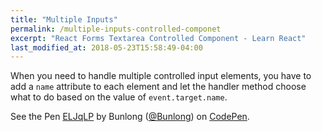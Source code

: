 ```yaml
---
title: "Multiple Inputs"
permalink: /multiple-inputs-controlled-componet
excerpt: "React Forms Textarea Controlled Component - Learn React"
last_modified_at: 2018-05-23T15:58:49-04:00
---
```


When you need to handle multiple controlled input elements, you have to add a `name` attribute to each element and let the handler method choose what to do based on the value of `event.target.name`.

<p data-height="265" data-theme-id="dark" data-slug-hash="ELJqLP" data-default-tab="js,result" data-user="Bunlong" data-embed-version="2" data-pen-title="ELJqLP" class="codepen">See the Pen <a href="https://codepen.io/Bunlong/pen/ELJqLP/">ELJqLP</a> by Bunlong (<a href="https://codepen.io/Bunlong">@Bunlong</a>) on <a href="https://codepen.io">CodePen</a>.</p>
<script async src="https://static.codepen.io/assets/embed/ei.js"></script>
